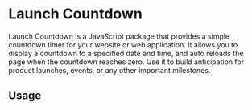 # Launch Countdown

Launch Countdown is a JavaScript package that provides a simple countdown timer for your website or web application. It allows you to display a countdown to a specified date and time, and auto reloads the page when the countdown reaches zero. Use it to build anticipation for product launches, events, or any other important milestones.


## Usage



